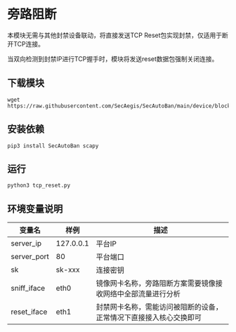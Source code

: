 # 旁路阻断

本模块无需与其他封禁设备联动，将直接发送TCP Reset包实现封禁，仅适用于断开TCP连接。

当双向检测到封禁IP进行TCP握手时，模块将发送reset数据包强制关闭连接。

## 下载模块

```
wget https://raw.githubusercontent.com/SecAegis/SecAutoBan/main/device/block/tcp_reset/tcp_reset.py
```
## 安装依赖

```
pip3 install SecAutoBan scapy
```

## 运行

```shell
python3 tcp_reset.py
```

## 环境变量说明

| 变量名         | 样例        | 描述                                |
|-------------|-----------|-----------------------------------|
| server_ip   | 127.0.0.1 | 平台IP                              |
| server_port | 80        | 平台端口                              |
| sk          | sk-xxx    | 连接密钥                              |
| sniff_iface | eth0      | 镜像网卡名称，旁路阻断方案需要镜像接收网络中全部流量进行分析    |
| reset_iface | eth1      | 封禁网卡名称，需能访问被阻断的设备，正常情况下直接接入核心交换即可 |